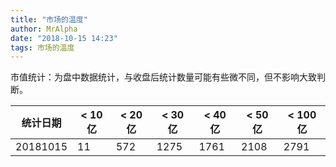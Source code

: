 ```yaml
---
title: "市场的温度"
author: MrAlpha
date: "2018-10-15 14:23"
tags: 市场的温度
---
```


市值统计：为盘中数据统计，与收盘后统计数量可能有些微不同，但不影响大致判断。

| 统计日期 | < 10 亿 | < 20 亿 | < 30 亿 | < 40 亿 | < 50 亿 | < 100 亿 |
| -------- | ------- | ------- | ------- | ------- | ------- | -------- |
| 20181015 | 11      | 572     | 1275    | 1761    | 2108    | 2791     |

